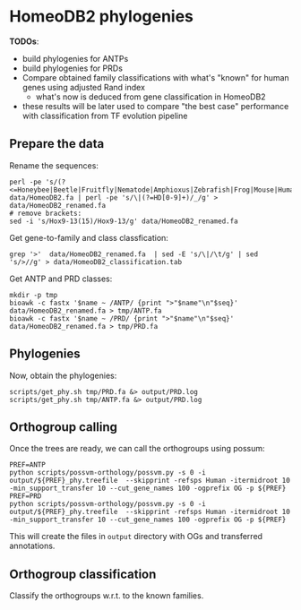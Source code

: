 # HomeoDB2 phylogenies 
__TODOs__:
* build phylogenies for ANTPs
* build phylogenies for PRDs
* Compare obtained family classifications with what's "known" for human genes using adjusted Rand index  
    * what's now is deduced from gene classification in HomeoDB2
* these results will be later used to compare "the best case" performance with classification from TF evolution pipeline


## Prepare the data  

Rename the sequences: 
```
perl -pe 's/(?<=Honeybee|Beetle|Fruitfly|Nematode|Amphioxus|Zebrafish|Frog|Mouse|Human|Chicken)\|/_/' data/HomeoDB2.fa | perl -pe 's/\|(?=HD[0-9]+)/_/g' > data/HomeoDB2_renamed.fa
# remove brackets:
sed -i 's/Hox9-13(15)/Hox9-13/g' data/HomeoDB2_renamed.fa
```

Get gene-to-family and class classfication:

```
grep '>'  data/HomeoDB2_renamed.fa  | sed -E 's/\|/\t/g' | sed 's/>//g' > data/HomeoDB2_classification.tab
```

Get ANTP and PRD classes:
```
mkdir -p tmp
bioawk -c fastx '$name ~ /ANTP/ {print ">"$name"\n"$seq}' data/HomeoDB2_renamed.fa > tmp/ANTP.fa
bioawk -c fastx '$name ~ /PRD/ {print ">"$name"\n"$seq}' data/HomeoDB2_renamed.fa > tmp/PRD.fa
```
## Phylogenies 

Now, obtain the phylogenies:

```
scripts/get_phy.sh tmp/PRD.fa &> output/PRD.log
scripts/get_phy.sh tmp/ANTP.fa &> output/PRD.log
```

## Orthogroup calling  

Once the trees are ready, we can call the orthogroups using possum:
```
PREF=ANTP
python scripts/possvm-orthology/possvm.py -s 0 -i output/${PREF}_phy.treefile  --skipprint -refsps Human -itermidroot 10 -min_support_transfer 10 --cut_gene_names 100 -ogprefix OG -p ${PREF}
PREF=PRD
python scripts/possvm-orthology/possvm.py -s 0 -i output/${PREF}_phy.treefile  --skipprint -refsps Human -itermidroot 10 -min_support_transfer 10 --cut_gene_names 100 -ogprefix OG -p ${PREF}
```
This will create the files in `output` directory with OGs and transferred annotations.  

## Orthogroup classification   

Classify the orthogroups w.r.t. to the known families.  

